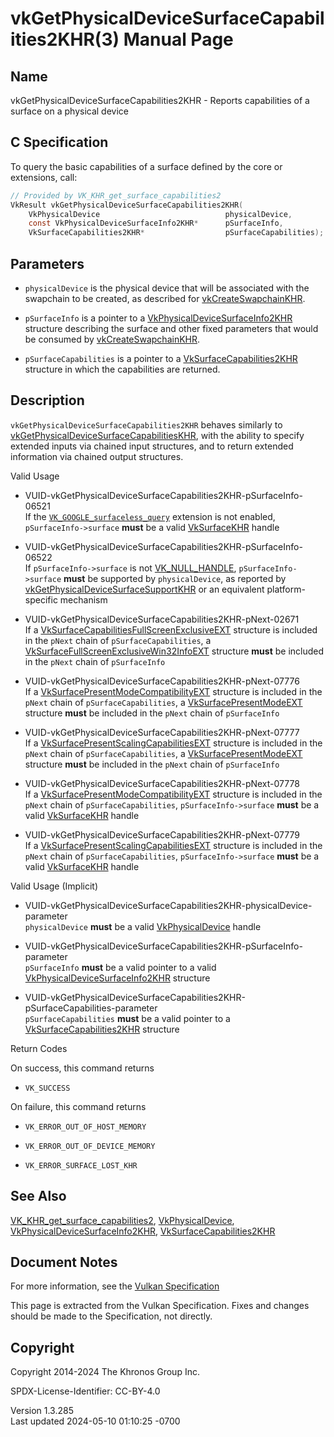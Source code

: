 # vkGetPhysicalDeviceSurfaceCapabilities2KHR(3) Manual Page

## Name

vkGetPhysicalDeviceSurfaceCapabilities2KHR - Reports capabilities of a
surface on a physical device



## <a href="#_c_specification" class="anchor"></a>C Specification

To query the basic capabilities of a surface defined by the core or
extensions, call:

``` c
// Provided by VK_KHR_get_surface_capabilities2
VkResult vkGetPhysicalDeviceSurfaceCapabilities2KHR(
    VkPhysicalDevice                            physicalDevice,
    const VkPhysicalDeviceSurfaceInfo2KHR*      pSurfaceInfo,
    VkSurfaceCapabilities2KHR*                  pSurfaceCapabilities);
```

## <a href="#_parameters" class="anchor"></a>Parameters

- `physicalDevice` is the physical device that will be associated with
  the swapchain to be created, as described for
  [vkCreateSwapchainKHR](https://registry.khronos.org/vulkan/specs/1.3-extensions/man/html/vkCreateSwapchainKHR.html).

- `pSurfaceInfo` is a pointer to a
  [VkPhysicalDeviceSurfaceInfo2KHR](https://registry.khronos.org/vulkan/specs/1.3-extensions/man/html/VkPhysicalDeviceSurfaceInfo2KHR.html)
  structure describing the surface and other fixed parameters that would
  be consumed by [vkCreateSwapchainKHR](https://registry.khronos.org/vulkan/specs/1.3-extensions/man/html/vkCreateSwapchainKHR.html).

- `pSurfaceCapabilities` is a pointer to a
  [VkSurfaceCapabilities2KHR](https://registry.khronos.org/vulkan/specs/1.3-extensions/man/html/VkSurfaceCapabilities2KHR.html) structure
  in which the capabilities are returned.

## <a href="#_description" class="anchor"></a>Description

`vkGetPhysicalDeviceSurfaceCapabilities2KHR` behaves similarly to
[vkGetPhysicalDeviceSurfaceCapabilitiesKHR](https://registry.khronos.org/vulkan/specs/1.3-extensions/man/html/vkGetPhysicalDeviceSurfaceCapabilitiesKHR.html),
with the ability to specify extended inputs via chained input
structures, and to return extended information via chained output
structures.

Valid Usage

- <a
  href="#VUID-vkGetPhysicalDeviceSurfaceCapabilities2KHR-pSurfaceInfo-06521"
  id="VUID-vkGetPhysicalDeviceSurfaceCapabilities2KHR-pSurfaceInfo-06521"></a>
  VUID-vkGetPhysicalDeviceSurfaceCapabilities2KHR-pSurfaceInfo-06521  
  If the
  [`VK_GOOGLE_surfaceless_query`](VK_GOOGLE_surfaceless_query.html)
  extension is not enabled, `pSurfaceInfo->surface` **must** be a valid
  [VkSurfaceKHR](https://registry.khronos.org/vulkan/specs/1.3-extensions/man/html/VkSurfaceKHR.html) handle

- <a
  href="#VUID-vkGetPhysicalDeviceSurfaceCapabilities2KHR-pSurfaceInfo-06522"
  id="VUID-vkGetPhysicalDeviceSurfaceCapabilities2KHR-pSurfaceInfo-06522"></a>
  VUID-vkGetPhysicalDeviceSurfaceCapabilities2KHR-pSurfaceInfo-06522  
  If `pSurfaceInfo->surface` is not
  [VK_NULL_HANDLE](https://registry.khronos.org/vulkan/specs/1.3-extensions/man/html/VK_NULL_HANDLE.html), `pSurfaceInfo->surface`
  **must** be supported by `physicalDevice`, as reported by
  [vkGetPhysicalDeviceSurfaceSupportKHR](https://registry.khronos.org/vulkan/specs/1.3-extensions/man/html/vkGetPhysicalDeviceSurfaceSupportKHR.html)
  or an equivalent platform-specific mechanism

<!-- -->

- <a href="#VUID-vkGetPhysicalDeviceSurfaceCapabilities2KHR-pNext-02671"
  id="VUID-vkGetPhysicalDeviceSurfaceCapabilities2KHR-pNext-02671"></a>
  VUID-vkGetPhysicalDeviceSurfaceCapabilities2KHR-pNext-02671  
  If a
  [VkSurfaceCapabilitiesFullScreenExclusiveEXT](https://registry.khronos.org/vulkan/specs/1.3-extensions/man/html/VkSurfaceCapabilitiesFullScreenExclusiveEXT.html)
  structure is included in the `pNext` chain of `pSurfaceCapabilities`,
  a
  [VkSurfaceFullScreenExclusiveWin32InfoEXT](https://registry.khronos.org/vulkan/specs/1.3-extensions/man/html/VkSurfaceFullScreenExclusiveWin32InfoEXT.html)
  structure **must** be included in the `pNext` chain of `pSurfaceInfo`

- <a href="#VUID-vkGetPhysicalDeviceSurfaceCapabilities2KHR-pNext-07776"
  id="VUID-vkGetPhysicalDeviceSurfaceCapabilities2KHR-pNext-07776"></a>
  VUID-vkGetPhysicalDeviceSurfaceCapabilities2KHR-pNext-07776  
  If a
  [VkSurfacePresentModeCompatibilityEXT](https://registry.khronos.org/vulkan/specs/1.3-extensions/man/html/VkSurfacePresentModeCompatibilityEXT.html)
  structure is included in the `pNext` chain of `pSurfaceCapabilities`,
  a [VkSurfacePresentModeEXT](https://registry.khronos.org/vulkan/specs/1.3-extensions/man/html/VkSurfacePresentModeEXT.html) structure
  **must** be included in the `pNext` chain of `pSurfaceInfo`

- <a href="#VUID-vkGetPhysicalDeviceSurfaceCapabilities2KHR-pNext-07777"
  id="VUID-vkGetPhysicalDeviceSurfaceCapabilities2KHR-pNext-07777"></a>
  VUID-vkGetPhysicalDeviceSurfaceCapabilities2KHR-pNext-07777  
  If a
  [VkSurfacePresentScalingCapabilitiesEXT](https://registry.khronos.org/vulkan/specs/1.3-extensions/man/html/VkSurfacePresentScalingCapabilitiesEXT.html)
  structure is included in the `pNext` chain of `pSurfaceCapabilities`,
  a [VkSurfacePresentModeEXT](https://registry.khronos.org/vulkan/specs/1.3-extensions/man/html/VkSurfacePresentModeEXT.html) structure
  **must** be included in the `pNext` chain of `pSurfaceInfo`

- <a href="#VUID-vkGetPhysicalDeviceSurfaceCapabilities2KHR-pNext-07778"
  id="VUID-vkGetPhysicalDeviceSurfaceCapabilities2KHR-pNext-07778"></a>
  VUID-vkGetPhysicalDeviceSurfaceCapabilities2KHR-pNext-07778  
  If a
  [VkSurfacePresentModeCompatibilityEXT](https://registry.khronos.org/vulkan/specs/1.3-extensions/man/html/VkSurfacePresentModeCompatibilityEXT.html)
  structure is included in the `pNext` chain of `pSurfaceCapabilities`,
  `pSurfaceInfo->surface` **must** be a valid
  [VkSurfaceKHR](https://registry.khronos.org/vulkan/specs/1.3-extensions/man/html/VkSurfaceKHR.html) handle

- <a href="#VUID-vkGetPhysicalDeviceSurfaceCapabilities2KHR-pNext-07779"
  id="VUID-vkGetPhysicalDeviceSurfaceCapabilities2KHR-pNext-07779"></a>
  VUID-vkGetPhysicalDeviceSurfaceCapabilities2KHR-pNext-07779  
  If a
  [VkSurfacePresentScalingCapabilitiesEXT](https://registry.khronos.org/vulkan/specs/1.3-extensions/man/html/VkSurfacePresentScalingCapabilitiesEXT.html)
  structure is included in the `pNext` chain of `pSurfaceCapabilities`,
  `pSurfaceInfo->surface` **must** be a valid
  [VkSurfaceKHR](https://registry.khronos.org/vulkan/specs/1.3-extensions/man/html/VkSurfaceKHR.html) handle

Valid Usage (Implicit)

- <a
  href="#VUID-vkGetPhysicalDeviceSurfaceCapabilities2KHR-physicalDevice-parameter"
  id="VUID-vkGetPhysicalDeviceSurfaceCapabilities2KHR-physicalDevice-parameter"></a>
  VUID-vkGetPhysicalDeviceSurfaceCapabilities2KHR-physicalDevice-parameter  
  `physicalDevice` **must** be a valid
  [VkPhysicalDevice](https://registry.khronos.org/vulkan/specs/1.3-extensions/man/html/VkPhysicalDevice.html) handle

- <a
  href="#VUID-vkGetPhysicalDeviceSurfaceCapabilities2KHR-pSurfaceInfo-parameter"
  id="VUID-vkGetPhysicalDeviceSurfaceCapabilities2KHR-pSurfaceInfo-parameter"></a>
  VUID-vkGetPhysicalDeviceSurfaceCapabilities2KHR-pSurfaceInfo-parameter  
  `pSurfaceInfo` **must** be a valid pointer to a valid
  [VkPhysicalDeviceSurfaceInfo2KHR](https://registry.khronos.org/vulkan/specs/1.3-extensions/man/html/VkPhysicalDeviceSurfaceInfo2KHR.html)
  structure

- <a
  href="#VUID-vkGetPhysicalDeviceSurfaceCapabilities2KHR-pSurfaceCapabilities-parameter"
  id="VUID-vkGetPhysicalDeviceSurfaceCapabilities2KHR-pSurfaceCapabilities-parameter"></a>
  VUID-vkGetPhysicalDeviceSurfaceCapabilities2KHR-pSurfaceCapabilities-parameter  
  `pSurfaceCapabilities` **must** be a valid pointer to a
  [VkSurfaceCapabilities2KHR](https://registry.khronos.org/vulkan/specs/1.3-extensions/man/html/VkSurfaceCapabilities2KHR.html) structure

Return Codes

On success, this command returns  
- `VK_SUCCESS`

On failure, this command returns  
- `VK_ERROR_OUT_OF_HOST_MEMORY`

- `VK_ERROR_OUT_OF_DEVICE_MEMORY`

- `VK_ERROR_SURFACE_LOST_KHR`

## <a href="#_see_also" class="anchor"></a>See Also

[VK_KHR_get_surface_capabilities2](https://registry.khronos.org/vulkan/specs/1.3-extensions/man/html/VK_KHR_get_surface_capabilities2.html),
[VkPhysicalDevice](https://registry.khronos.org/vulkan/specs/1.3-extensions/man/html/VkPhysicalDevice.html),
[VkPhysicalDeviceSurfaceInfo2KHR](https://registry.khronos.org/vulkan/specs/1.3-extensions/man/html/VkPhysicalDeviceSurfaceInfo2KHR.html),
[VkSurfaceCapabilities2KHR](https://registry.khronos.org/vulkan/specs/1.3-extensions/man/html/VkSurfaceCapabilities2KHR.html)

## <a href="#_document_notes" class="anchor"></a>Document Notes

For more information, see the <a
href="https://registry.khronos.org/vulkan/specs/1.3-extensions/html/vkspec.html#vkGetPhysicalDeviceSurfaceCapabilities2KHR"
target="_blank" rel="noopener">Vulkan Specification</a>

This page is extracted from the Vulkan Specification. Fixes and changes
should be made to the Specification, not directly.

## <a href="#_copyright" class="anchor"></a>Copyright

Copyright 2014-2024 The Khronos Group Inc.

SPDX-License-Identifier: CC-BY-4.0

Version 1.3.285  
Last updated 2024-05-10 01:10:25 -0700
